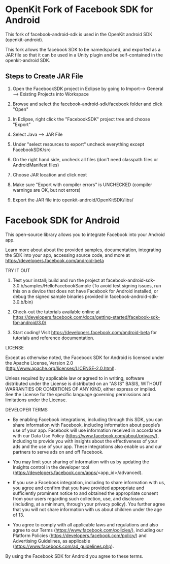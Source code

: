OpenKit Fork of Facebook SDK for Android
=======================================

This fork of facebook-android-sdk is used in the OpenKit android SDK (openkit-android).

This fork allows the facebook SDK to be namedspaced, and exported as a JAR file so that it can be used in a Unity plugin and be self-contained in the openkit-android SDK. 

Steps to Create JAR File
------------------------

1) Open the FacebookSDK project in Eclipse by going to Import--> General --> Existing Projects into Workspace

2) Browse and select the facebook-android-sdk/facebook folder and click "Open"

3) In Eclipse, right click the "FacebookSDK" project tree and choose "Export"

4) Select Java --> JAR File

5) Under "select resources to export" uncheck everything except FacebookSDK/src

6) On the right hand side, uncheck all files (don't need classpath files or AndroidManifest files)

7) Choose JAR location and click next

8) Make sure "Export with compiler errors" is UNCHECKED (compiler warnings are OK, but not errors)

9) Export the JAR file into openkit-android/OpenKitSDK/libs/ 

Facebook SDK for Android
========================

This open-source library allows you to integrate Facebook into your Android app.

Learn more about about the provided samples, documentation, integrating the SDK into your app, accessing source code, and more at https://developers.facebook.com/android-beta

TRY IT OUT

1. Test your install; build and run the project at facebook-android-sdk-3.0.b/samples/HelloFacebookSample (To avoid test signing issues, run this on a device that does not have Facebook for Android installed, or debug the signed sample binaries provided in facebook-android-sdk-3.0.b/bin)

2. Check-out the tutorials available online at https://developers.facebook.com/docs/getting-started/facebook-sdk-for-android/3.0/

3. Start coding! Visit https://developers.facebook.com/android-beta for tutorials and reference documentation.

LICENSE

Except as otherwise noted, the Facebook SDK for Android is licensed under the Apache License, Version 2.0 (http://www.apache.org/licenses/LICENSE-2.0.html).

Unless required by applicable law or agreed to in writing, software distributed under the License is distributed on an "AS IS" BASIS, WITHOUT WARRANTIES OR CONDITIONS OF ANY KIND, either express or implied.  See the License for the specific language governing permissions and limitations under the License.

DEVELOPER TERMS

- By enabling Facebook integrations, including through this SDK, you can share information with Facebook, including information about people’s use of your app. Facebook will use information received in accordance with our Data Use Policy (https://www.facebook.com/about/privacy/), including to provide you with insights about the effectiveness of your ads and the use of your app.  These integrations also enable us and our partners to serve ads on and off Facebook.

- You may limit your sharing of information with us by updating the Insights control in the developer tool (https://developers.facebook.com/apps/<app_id>/advanced).

- If you use a Facebook integration, including to share information with us, you agree and confirm that you have provided appropriate and sufficiently prominent notice to and obtained the appropriate consent from your users regarding such collection, use, and disclosure (including, at a minimum, through your privacy policy). You further agree that you will not share information with us about children under the age of 13.

- You agree to comply with all applicable laws and regulations and also agree to our Terms (https://www.facebook.com/policies/), including our Platform Policies (https://developers.facebook.com/policy/) and Advertising Guidelines, as applicable (https://www.facebook.com/ad_guidelines.php).

By using the Facebook SDK for Android you agree to these terms.
